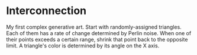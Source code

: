 # Interconnection
My first complex generative art.
Start with randomly-assigned triangles. Each of them has a rate of change determined by Perlin noise. When one of their points exceeds a certain range, shrink that point back to the opposite limit. A triangle's color is determined by its angle on the X axis.
